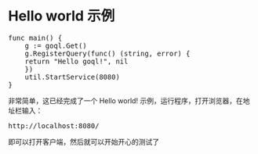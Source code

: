 # Hello world 示例
<pre>
func main() {
    g := goql.Get()
    g.RegisterQuery(func() (string, error) {
	return "Hello goql!", nil
    })
    util.StartService(8080)
}
</pre>

非常简单，这已经完成了一个 Hello world! 示例，运行程序，打开浏览器，在地址栏输入：
<pre>
http://localhost:8080/
</pre>
即可以打开客户端，然后就可以开始开心的测试了
